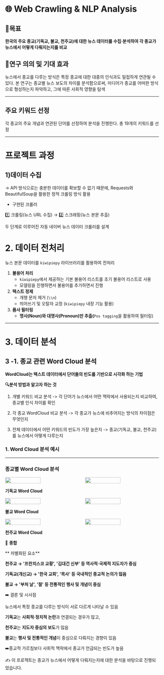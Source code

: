 # 🌐 Web Crawling & NLP Analysis



## 🎯목표

**한국의 주요 종교(기독교, 불교, 천주교)에 대한 뉴스 데이터를 수집·분석하여 각 종교가 뉴스에서 어떻게 다뤄지는지를 비교**



## 📌연구 의의 및 기대 효과

뉴스에서 종교를 다루는 방식은 특정 종교에 대한 대중의 인식과도 밀접하게 연관될 수 있다. 본 연구는 종교별 뉴스 보도의 차이를 분석함으로써, 미디어가 종교를 어떠한 방식으로 형성하는지 파악하고, 그에 따른 사회적 영향을 탐색

---

## 주요 키워드 선정
각 종교의 주요 개념과 연관된 단어를 선정하여 분석을 진행한다.  총 19개의 키워드를 선정



---

# 프로젝트 과정

## 1)데이터 수집

→ API 방식으로는 충분한 데이터를 확보할 수 없기 때문에, Requests와 BeautifulSoup을 활용한 정적 크롤링 방식 활용

- 구현된 크롤러

1️⃣ 크롤링(뉴스 URL 수집) → 2️⃣ 스크래핑(뉴스 본문 추출)

두 단계로 이루어진 자동 네이버 뉴스 데이터 크롤러를 설계


# 2. 데이터 전처리

뉴스 본문 데이터를 `kiwipiepy` 라이브러리를 활용하여 전처리

1. **불용어 처리**
    - `kiwipiepy`에서 제공하는 기본 불용어 리스트를 초기 불용어 리스트로 사용
    - 모델링을 진행하면서 불용어를 추가하면서 진행
2. **텍스트 정제**
    - 개행 문자 제거 (`\\n`)
    - 띄어쓰기 및 오탈자 교정 (`kiwipiepy` 내장 기능 활용)
3. **품사 필터링** 
    - **명사(Noun)와 대명사(Pronoun)만 추출(**`Pos tagging`을 활용하여 필터링)

---

# 3. 데이터 분석

## 3 -1. 종교 관련 Word Cloud 분석

**WordCloud는 텍스트 데이터에서 단어들의 빈도를 기반으로 시각화 하는 기법**

**🔍분석 방법과 알고자 하는 것**

1. 개별 키워드 비교 분석 -> 각 단어가 뉴스에서 어떤 맥락에서 사용되는지 비교하여, 종교별 인식 차이를 확인

2. 각 종교 WordCloud 비교 분석 -> 각 종교가 뉴스에 비추어지는 방식의 차이점은 무엇인지

3. 전체 데이터에서 어떤 키워드의 빈도가 가장 높은지 -> 종교(기독교, 불교, 천주교)를 뉴스에서 어떻게 다루는지 


### 1. **Word Cloud 분석 예시**




---


### **종교별 Word Cloud 분석**




<div style="display: flex; justify-content: space-between;">
    <img src="https://github.com/user-attachments/assets/3247fde7-1f7f-402a-b8e5-a9e6843d9193" style="width: 48%;">
    <img src="https://github.com/user-attachments/assets/429b699e-1a59-44a3-a637-663511b323b9" style="width: 48%;">
</div>







**기독교 Word Cloud**




<div style="display: flex; justify-content: space-between;">
    <img src="https://github.com/user-attachments/assets/071a4325-80d5-4523-8131-dd48630fb047" style="width: 48%;">
    <img src="https://github.com/user-attachments/assets/4c207f68-6448-4dbd-b5c4-a5c63b5f58cb" style="width: 48%;">
</div>



**불교 Word Cloud**




<div style="display: flex; justify-content: space-between;">
    <img src="https://github.com/user-attachments/assets/fd879ce9-9f2f-4a1a-a553-1390059b0ecf" style="width: 48%;">
    <img src="https://github.com/user-attachments/assets/a2e0ef80-06aa-48f4-9fb9-14b9c95dcbdc" style="width: 48%;">
</div>

**천주교 Word Cloud**





📌 **종합**


** 차별화된 요소**

 **천주교 → '프란치스코 교황', '김대건 신부' 등 역사적·국제적 지도자가 중심**

 **기독교(개신교) → '한국 교회', '목사' 등 국내적인 종교적 논의가 많음**

 **불교 → '부처 날', '절' 등 전통적인 행사 및 개념이 중심**

➡️ 결론 및 시사점

뉴스에서 특정 종교를 다루는 방식이 서로 다르게 나타날 수 있음

**기독교**는 **사회적·정치적 논란**과 연결되는 경우가 많고, 

**천주교**는 **지도자 중심의 보도**가 많음 

**불교**는 **행사 및 전통적인 개념**이 중심으로 다뤄지는 경향이 있음

➡️종교적 가르침보다 사회적 맥락에서 종교가 언급되는 빈도가 높음

✍ 이 프로젝트는 종교가 뉴스에서 어떻게 다뤄지는지에 대한 분석을 바탕으로 진행되었습니다.

